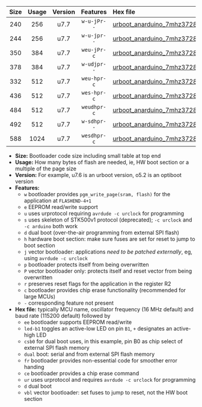 |Size|Usage|Version|Features|Hex file|
|:-:|:-:|:-:|:-:|:--|
|240|256|u7.7|`w-u-jPr--`|[urboot_anarduino_7mhz3728_230400bps_led+b1_ur_vbl.hex](https://raw.githubusercontent.com/stefanrueger/urboot.hex/main/boards/anarduino/fcpu_7mhz3728/230400_bps/urboot_anarduino_7mhz3728_230400bps_led+b1_ur_vbl.hex)|
|244|256|u7.7|`w-u-jpr--`|[urboot_anarduino_7mhz3728_230400bps_led+b1_fr_ur_vbl.hex](https://raw.githubusercontent.com/stefanrueger/urboot.hex/main/boards/anarduino/fcpu_7mhz3728/230400_bps/urboot_anarduino_7mhz3728_230400bps_led+b1_fr_ur_vbl.hex)|
|350|384|u7.7|`weu-jPr-c`|[urboot_anarduino_7mhz3728_230400bps_ee_led+b1_fr_ce_ur_vbl.hex](https://raw.githubusercontent.com/stefanrueger/urboot.hex/main/boards/anarduino/fcpu_7mhz3728/230400_bps/urboot_anarduino_7mhz3728_230400bps_ee_led+b1_fr_ce_ur_vbl.hex)|
|378|384|u7.7|`w-udjpr--`|[urboot_anarduino_7mhz3728_230400bps_led+b1_csd5_dual_ur_vbl.hex](https://raw.githubusercontent.com/stefanrueger/urboot.hex/main/boards/anarduino/fcpu_7mhz3728/230400_bps/urboot_anarduino_7mhz3728_230400bps_led+b1_csd5_dual_ur_vbl.hex)|
|332|512|u7.7|`weu-hpr-c`|[urboot_anarduino_7mhz3728_230400bps_ee_led+b1_fr_ce_ur.hex](https://raw.githubusercontent.com/stefanrueger/urboot.hex/main/boards/anarduino/fcpu_7mhz3728/230400_bps/urboot_anarduino_7mhz3728_230400bps_ee_led+b1_fr_ce_ur.hex)|
|436|512|u7.7|`wes-hpr-c`|[urboot_anarduino_7mhz3728_230400bps_ee_led+b1_fr_ce.hex](https://raw.githubusercontent.com/stefanrueger/urboot.hex/main/boards/anarduino/fcpu_7mhz3728/230400_bps/urboot_anarduino_7mhz3728_230400bps_ee_led+b1_fr_ce.hex)|
|484|512|u7.7|`weudhpr-c`|[urboot_anarduino_7mhz3728_230400bps_ee_led+b1_csd5_dual_fr_ce_ur.hex](https://raw.githubusercontent.com/stefanrueger/urboot.hex/main/boards/anarduino/fcpu_7mhz3728/230400_bps/urboot_anarduino_7mhz3728_230400bps_ee_led+b1_csd5_dual_fr_ce_ur.hex)|
|492|512|u7.7|`w-sdhpr--`|[urboot_anarduino_7mhz3728_230400bps_led+b1_csd5_dual_fr.hex](https://raw.githubusercontent.com/stefanrueger/urboot.hex/main/boards/anarduino/fcpu_7mhz3728/230400_bps/urboot_anarduino_7mhz3728_230400bps_led+b1_csd5_dual_fr.hex)|
|588|1024|u7.7|`wesdhpr-c`|[urboot_anarduino_7mhz3728_230400bps_ee_led+b1_csd5_dual_fr_ce.hex](https://raw.githubusercontent.com/stefanrueger/urboot.hex/main/boards/anarduino/fcpu_7mhz3728/230400_bps/urboot_anarduino_7mhz3728_230400bps_ee_led+b1_csd5_dual_fr_ce.hex)|

- **Size:** Bootloader code size including small table at top end
- **Usage:** How many bytes of flash are needed, ie, HW boot section or a multiple of the page size
- **Version:** For example, u7.6 is an urboot version, o5.2 is an optiboot version
- **Features:**
  + `w` bootloader provides `pgm_write_page(sram, flash)` for the application at `FLASHEND-4+1`
  + `e` EEPROM read/write support
  + `u` uses urprotocol requiring `avrdude -c urclock` for programming
  + `s` uses skeleton of STK500v1 protocol (deprecated); `-c urclock` and `-c arduino` both work
  + `d` dual boot (over-the-air programming from external SPI flash)
  + `h` hardware boot section: make sure fuses are set for reset to jump to boot section
  + `j` vector bootloader: applications *need to be patched externally*, eg, using `avrdude -c urclock`
  + `p` bootloader protects itself from being overwritten
  + `P` vector bootloader only: protects itself and reset vector from being overwritten
  + `r` preserves reset flags for the application in the register R2
  + `c` bootloader provides chip erase functionality (recommended for large MCUs)
  + `-` corresponding feature not present
- **Hex file:** typically MCU name, oscillator frequency (16 MHz default) and baud rate (115200 default) followed by
  + `ee` bootloader supports EEPROM read/write
  + `led-b1` toggles an active-low LED on pin `B1`, `+` designates an active-high LED
  + `csb0` for dual boot uses, in this example, pin B0 as chip select of external SPI flash memory
  + `dual` boot: serial and from external SPI flash memory
  + `fr` bootloader provides non-essential code for smoother error handing
  + `ce` bootloader provides a chip erase command
  + `ur` uses urprotocol and requires `avrdude -c urclock` for programming
  + `d` dual boot
  + `vbl` vector bootloader: set fuses to jump to reset, not the HW boot section
